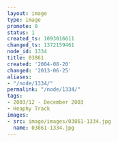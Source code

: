 ```yaml
---
layout: image
type: image
promote: 0
status: 1
created_ts: 1093016611
changed_ts: 1372159461
node_id: 1334
title: 03861
created: '2004-08-20'
changed: '2013-06-25'
aliases:
- "/node/1334/"
permalink: "/node/1334/"
tags:
- 2003/12 - December 2003
- Heaphy Track
images:
- src: image/images/03861-1334.jpg
  name: 03861-1334.jpg
---
```


